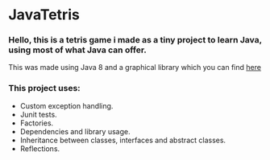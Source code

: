 # JavaTetris
### Hello, this is a tetris game i made as a tiny project to learn Java, using most of what Java can offer.
This was made using Java 8 and a graphical library which you can find [here](https://www.dlsi.ua.es/asignaturas/prog3/Tetris_OO/p4/tetrisgui.jar)

### This project uses:
- Custom exception handling.
- Junit tests.
- Factories.
- Dependencies and library usage.
- Inheritance between classes, interfaces and abstract classes.
- Reflections.
